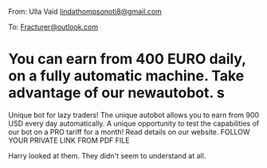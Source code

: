 From: Ulla Vaid <lindathompsonoti8@gmail.com>

To: Fracturer@outlook.com

# You can earn from 400 EURO daily, on a fully automatic machine. Take advantage of our newautobot. s

Unique bot for lazy traders!
The unique autobot allows you to earn from 900 USD every day automatically. 
A unique opportunity to test the capabilities of our bot on a PRO tariff for a month! 
Read details on our website.
FOLLOW YOUR PRIVATE LINK FROM PDF FILE
  
Harry looked at them. They didn't seem to understand at all.

